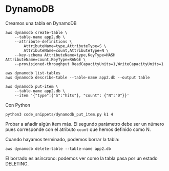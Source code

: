 # DynamoDB

Creamos una tabla en DynamoDB
```
aws dynamodb create-table \
    --table-name app2.db \
    --attribute-definitions \
        AttributeName=type,AttributeType=S \
        AttributeName=count,AttributeType=N \
    --key-schema AttributeName=type,KeyType=HASH AttributeName=count,KeyType=RANGE \
    --provisioned-throughput ReadCapacityUnits=1,WriteCapacityUnits=1

aws dynamodb list-tables
aws dynamodb describe-table --table-name app2.db --output table

aws dynamodb put-item \
    --table-name app2.db \
    --item '{"type":{"S":"hits"}, "count": {"N":"0"}}'
```
Con Python
```
python3 code_snippets/dynamodb_put_item.py k1 4
```
Probar a añadir algún item más. El segundo parámetro debe ser un número pues corresponde con el atributo `count` que hemos definido como N.

Cuando hayamos terminado, podemos borrar la tabla:
```
aws dynamodb delete-table --table-name app2.db
```
El borrado es asíncrono: podemos ver como la tabla pasa por un estado DELETING.
